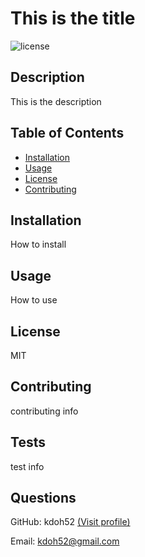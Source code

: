 # This is the title

![license](https://img.shields.io/static/v1?label=license&message=MIT&color=blue)

## Description
This is the description

## Table of Contents
* [Installation](#installation)
* [Usage](#usage)
* [License](#license)
* [Contributing](#contributing)

## Installation
How to install

## Usage
How to use

## License
MIT

## Contributing
contributing info

## Tests
test info

## Questions
GitHub: kdoh52
[(Visit profile)](https://github.com/kdoh52)

Email: kdoh52@gmail.com
